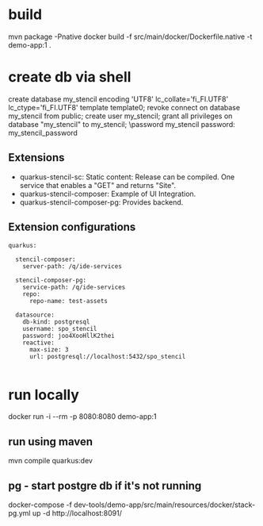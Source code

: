 # build
mvn package -Pnative
docker build -f src/main/docker/Dockerfile.native -t demo-app:1 .

# create db via shell
create database my_stencil encoding 'UTF8' lc_collate='fi_FI.UTF8' lc_ctype='fi_FI.UTF8' template template0;
revoke connect on database my_stencil from public;
create user my_stencil;
grant all privileges on database "my_stencil" to my_stencil;
\password my_stencil
password: my_stencil_password


## Extensions

* quarkus-stencil-sc: Static content: Release can be compiled. One service that enables a "GET" and returns "Site".
* quarkus-stencil-composer: Example of UI Integration. 
* quarkus-stencil-composer-pg: Provides backend.

## Extension configurations

```
quarkus:

  stencil-composer:
    server-path: /q/ide-services

  stencil-composer-pg:
    service-path: /q/ide-services
    repo:
      repo-name: test-assets

  datasource:
    db-kind: postgresql 
    username: spo_stencil
    password: joo4XooHllK2thei
    reactive:
      max-size: 3
      url: postgresql://localhost:5432/spo_stencil
    
```


# run locally
docker run -i --rm -p 8080:8080 demo-app:1
## run using maven
mvn compile quarkus:dev
## pg - start postgre db if it's not running
docker-compose -f dev-tools/demo-app/src/main/resources/docker/stack-pg.yml up -d
http://localhost:8091/
